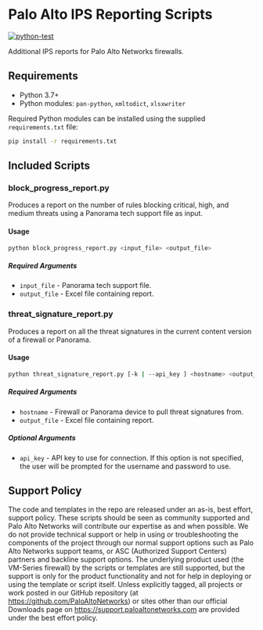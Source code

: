 # Palo Alto IPS Reporting Scripts

[![python-test](https://github.com/mrichardson03/ips-reports/workflows/python-test/badge.svg)](https://github.com/mrichardson03/ips-reports/actions?query=workflow%3Apython-test)

Additional IPS reports for Palo Alto Networks firewalls.

## Requirements

- Python 3.7+
- Python modules: `pan-python`, `xmltodict`, `xlsxwriter`

Required Python modules can be installed using the supplied `requirements.txt`
file:

```bash
pip install -r requirements.txt
```

## Included Scripts

### block_progress_report.py

Produces a report on the number of rules blocking critical, high, and medium
threats using a Panorama tech support file as input.

#### Usage

```bash
python block_progress_report.py <input_file> <output_file>
```

##### Required Arguments

- `input_file` - Panorama tech support file.
- `output_file` - Excel file containing report.

### threat_signature_report.py

Produces a report on all the threat signatures in the current content version
of a firewall or Panorama.

#### Usage

```bash
python threat_signature_report.py [-k | --api_key ] <hostname> <output_file>
```

##### Required Arguments

- `hostname` - Firewall or Panorama device to pull threat signatures from.
- `output_file` - Excel file containing report.

##### Optional Arguments

- `api_key` - API key to use for connection.  If this option is not specified,
the user will be prompted for the username and password to use.

## Support Policy

The code and templates in the repo are released under an as-is, best effort,
support policy. These scripts should be seen as community supported and
Palo Alto Networks will contribute our expertise as and when possible.
We do not provide technical support or help in using or troubleshooting the
components of the project through our normal support options such as
Palo Alto Networks support teams, or ASC (Authorized Support Centers)
partners and backline support options. The underlying product used
(the VM-Series firewall) by the scripts or templates are still supported,
but the support is only for the product functionality and not for help in
deploying or using the template or script itself. Unless explicitly tagged,
all projects or work posted in our GitHub repository
(at https://github.com/PaloAltoNetworks) or sites other than our official
Downloads page on https://support.paloaltonetworks.com are provided under
the best effort policy.